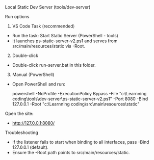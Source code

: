 Local Static Dev Server (tools/dev-server)

Run options

1) VS Code Task (recommended)
- Run the task: Start Static Server (PowerShell - tools)
- It launches ps-static-server-v2.ps1 and serves from src/main/resources/static via -Root.

2) Double-click
- Double-click run-server.bat in this folder.

3) Manual (PowerShell)
- Open PowerShell and run:

    powershell -NoProfile -ExecutionPolicy Bypass -File "c:\Learnning coding\tools\dev-server\ps-static-server-v2.ps1" -Port 8080 -Bind 127.0.0.1 -Root "c:\Learnning coding\src\main\resources\static"

Open the site:
- http://127.0.0.1:8080/

Troubleshooting
- If the listener fails to start when binding to all interfaces, pass -Bind 127.0.0.1 (default).
- Ensure the -Root path points to src/main/resources/static.
